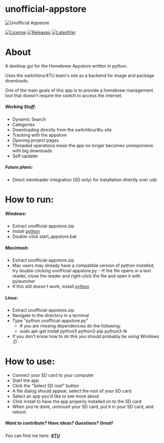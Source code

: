 # unofficial-appstore

![Unofficial Appstore](https://i.imgur.com/bN2NItf.png)


[![License](https://img.shields.io/badge/License-GPLv3-blue.svg)]() [![Releases](https://img.shields.io/github/downloads/LyfeOnEdge/unofficial-appstore/total.svg)]() [![LatestVer](https://img.shields.io/github/release-pre/LyfeOnEdge/unofficial-appstore.svg)]()

# About
A desktop gui for the Homebrew Appstore written in python.

Uses the switchbru/4TU team's site as a backend for image and package downloads.

One of the main goals of this app is to provide a homebrew management tool that doesn't require the switch to access the internet.

##### Working Stuff:
 - Dynamic Search
 - Categories
 - Downloading directly from the switchbru/4tu site
 - Tracking with the appstore
 - Opening project pages
 - Threaded operations mean the app no longer becomes unresponsive with big downloads
 - Self-updater

##### Future plans:
 - Direct memloader integration (SD only) for installation directly over usb 

# How to run:
##### Windows:
- Extract unofficial-appstore.zip
- Install [python](https://www.python.org/downloads/release/python-373/)
- Double-click start_appstore.bat

##### Macintosh:
- Extract unofficial-appstore.zip
- Mac users may already have a compatible version of python installed, try double-clicking unofficial-appstore.py
--If the file opens in a text reader, close the reader and right-click the file and open it with pylauncher
- If this still doesn't work, install [python](https://www.python.org/downloads/release/python-373/)

##### Linux:
- Extract unofficial-appstore.zip
- Navigate to the directory in a terminal
- Type "python unofficial-appstore.py"
  - If you are missing dependencies do the following:
  - sudo apt-get install python3 python3-pip python3-tk
- If you don't know how to do this you should probably be using Windows ;D

# How to use:
 - Connect your SD card to your computer
 - Start the app
 - Click the "Select SD root" button
 - A file dialog should appear, select the root of your SD card
 - Select an app you'd like to see more about
 - Click install to have the app properly installed on to the SD card
 - When you're done, unmount your SD card, put it in your SD card, and reboot.

##### Want to contribute? Have ideas? Questions? Great!
You can find me here: 
**[4TU](https://discord.gg/5AnDNr)**

